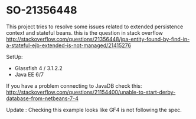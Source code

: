 SO-21356448
===========

This project tries to resolve some issues related to extended persistence context and stateful beans. this is the question in stack overflow http://stackoverflow.com/questions/21356448/jpa-entity-found-by-find-in-a-stateful-ejb-extended-is-not-managed/21415276

SetUp:

- Glassfish 4 / 3.1.2.2
- Java EE 6/7


If you have a problem connecting to JavaDB check this:
http://stackoverflow.com/questions/21154400/unable-to-start-derby-database-from-netbeans-7-4

Update : Checking this example looks like GF4 is not following the spec.
